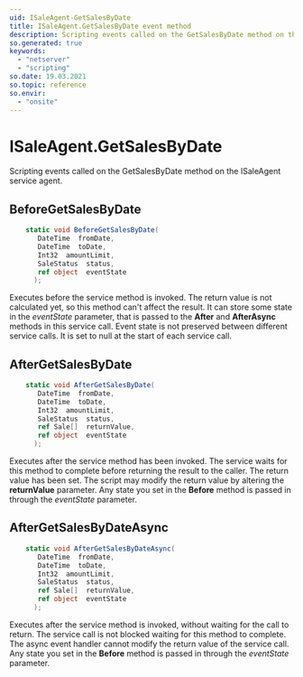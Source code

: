 ```yaml
---
uid: ISaleAgent-GetSalesByDate
title: ISaleAgent.GetSalesByDate event method
description: Scripting events called on the GetSalesByDate method on the ISaleAgent service agent.
so.generated: true
keywords:
  - "netserver"
  - "scripting"
so.date: 19.03.2021
so.topic: reference
so.envir:
  - "onsite"
---
```

# ISaleAgent.GetSalesByDate

Scripting events called on the <see cref='M:SuperOffice.CRM.Services.ISaleAgent.GetSalesByDate'>GetSalesByDate</see> method on the <see cref='ISaleAgent'>ISaleAgent</see>  service agent.

## BeforeGetSalesByDate
```cs
    static void BeforeGetSalesByDate(
       DateTime  fromDate,
       DateTime  toDate,
       Int32  amountLimit,
       SaleStatus  status,
       ref object  eventState
      );
```
Executes before the service method is invoked.
The return value is not calculated yet, so this method can't affect the result.
It can store some state in the *eventState* parameter, that is passed to the **After** and **AfterAsync** methods in this service call.
Event state is not preserved between different service calls. It is set to null at the start of each service call.
## AfterGetSalesByDate
```cs
    static void AfterGetSalesByDate(
       DateTime  fromDate,
       DateTime  toDate,
       Int32  amountLimit,
       SaleStatus  status,
       ref Sale[]  returnValue,
       ref object  eventState
      );
```
Executes after the service method has been invoked. The service waits for this method to complete before returning the result to the caller.
The return value has been set. The script may modify the return value by altering the **returnValue** parameter.
Any state you set in the **Before** method is passed in through the *eventState* parameter.
## AfterGetSalesByDateAsync
```cs
    static void AfterGetSalesByDateAsync(
       DateTime  fromDate,
       DateTime  toDate,
       Int32  amountLimit,
       SaleStatus  status,
       ref Sale[]  returnValue,
       ref object  eventState
      );
```
Executes after the service method is invoked, without waiting for the call to return.
The service call is not blocked waiting for this method to complete.
The async event handler cannot modify the return value of the service call.
Any state you set in the **Before** method is passed in through the *eventState* parameter.

